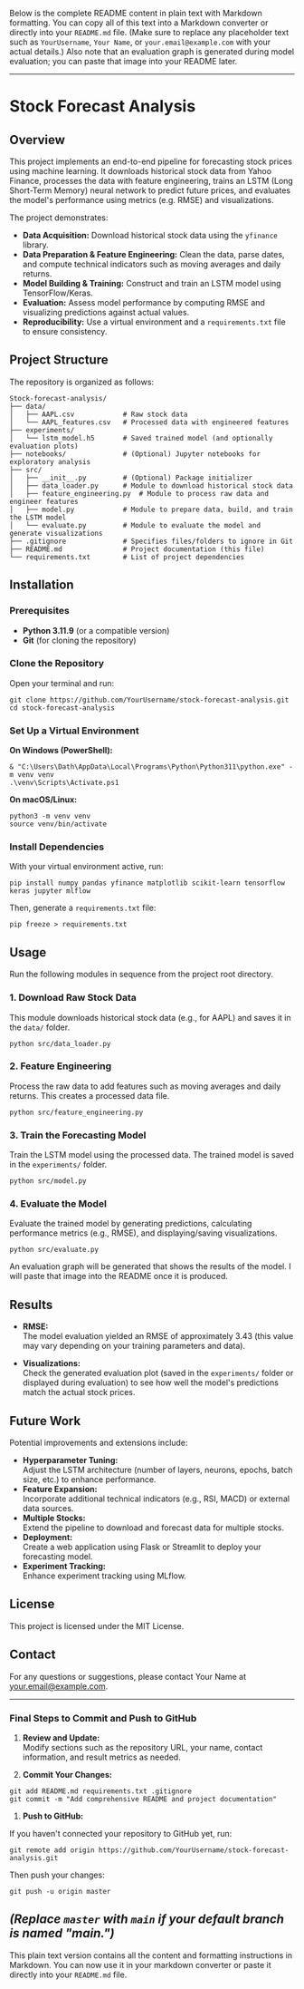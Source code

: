 Below is the complete README content in plain text with Markdown formatting. You can copy all of this text into a Markdown converter or directly into your `README.md` file. (Make sure to replace any placeholder text such as `YourUsername`, `Your Name`, or `your.email@example.com` with your actual details.) Also note that an evaluation graph is generated during model evaluation; you can paste that image into your README later.

* * * * *

Stock Forecast Analysis
=======================

Overview
--------

This project implements an end-to-end pipeline for forecasting stock prices using machine learning. It downloads historical stock data from Yahoo Finance, processes the data with feature engineering, trains an LSTM (Long Short-Term Memory) neural network to predict future prices, and evaluates the model's performance using metrics (e.g. RMSE) and visualizations.

The project demonstrates:

-   **Data Acquisition:** Download historical stock data using the `yfinance` library.
-   **Data Preparation & Feature Engineering:** Clean the data, parse dates, and compute technical indicators such as moving averages and daily returns.
-   **Model Building & Training:** Construct and train an LSTM model using TensorFlow/Keras.
-   **Evaluation:** Assess model performance by computing RMSE and visualizing predictions against actual values.
-   **Reproducibility:** Use a virtual environment and a `requirements.txt` file to ensure consistency.

Project Structure
-----------------

The repository is organized as follows:

```
Stock-forecast-analysis/
├── data/
│   ├── AAPL.csv            # Raw stock data
│   └── AAPL_features.csv   # Processed data with engineered features
├── experiments/
│   └── lstm_model.h5       # Saved trained model (and optionally evaluation plots)
├── notebooks/              # (Optional) Jupyter notebooks for exploratory analysis
├── src/
│   ├── __init__.py         # (Optional) Package initializer
│   ├── data_loader.py      # Module to download historical stock data
│   ├── feature_engineering.py  # Module to process raw data and engineer features
│   ├── model.py            # Module to prepare data, build, and train the LSTM model
│   └── evaluate.py         # Module to evaluate the model and generate visualizations
├── .gitignore              # Specifies files/folders to ignore in Git
├── README.md               # Project documentation (this file)
└── requirements.txt        # List of project dependencies

```

Installation
------------

### Prerequisites

-   **Python 3.11.9** (or a compatible version)
-   **Git** (for cloning the repository)

### Clone the Repository

Open your terminal and run:

```
git clone https://github.com/YourUsername/stock-forecast-analysis.git
cd stock-forecast-analysis

```

### Set Up a Virtual Environment

**On Windows (PowerShell):**

```
& "C:\Users\Dath\AppData\Local\Programs\Python\Python311\python.exe" -m venv venv
.\venv\Scripts\Activate.ps1

```

**On macOS/Linux:**

```
python3 -m venv venv
source venv/bin/activate

```

### Install Dependencies

With your virtual environment active, run:

```
pip install numpy pandas yfinance matplotlib scikit-learn tensorflow keras jupyter mlflow

```

Then, generate a `requirements.txt` file:

```
pip freeze > requirements.txt

```

Usage
-----

Run the following modules in sequence from the project root directory.

### 1\. Download Raw Stock Data

This module downloads historical stock data (e.g., for AAPL) and saves it in the `data/` folder.

```
python src/data_loader.py

```

### 2\. Feature Engineering

Process the raw data to add features such as moving averages and daily returns. This creates a processed data file.

```
python src/feature_engineering.py

```

### 3\. Train the Forecasting Model

Train the LSTM model using the processed data. The trained model is saved in the `experiments/` folder.

```
python src/model.py

```

### 4\. Evaluate the Model

Evaluate the trained model by generating predictions, calculating performance metrics (e.g., RMSE), and displaying/saving visualizations.

```
python src/evaluate.py

```

An evaluation graph will be generated that shows the results of the model. I will paste that image into the README once it is produced.

Results
-------

-   **RMSE:**\
    The model evaluation yielded an RMSE of approximately 3.43 (this value may vary depending on your training parameters and data).

-   **Visualizations:**\
    Check the generated evaluation plot (saved in the `experiments/` folder or displayed during evaluation) to see how well the model's predictions match the actual stock prices.

Future Work
-----------

Potential improvements and extensions include:

-   **Hyperparameter Tuning:**\
    Adjust the LSTM architecture (number of layers, neurons, epochs, batch size, etc.) to enhance performance.
-   **Feature Expansion:**\
    Incorporate additional technical indicators (e.g., RSI, MACD) or external data sources.
-   **Multiple Stocks:**\
    Extend the pipeline to download and forecast data for multiple stocks.
-   **Deployment:**\
    Create a web application using Flask or Streamlit to deploy your forecasting model.
-   **Experiment Tracking:**\
    Enhance experiment tracking using MLflow.

License
-------

This project is licensed under the MIT License.

Contact
-------

For any questions or suggestions, please contact Your Name at <your.email@example.com>.

* * * * *

### Final Steps to Commit and Push to GitHub

1.  **Review and Update:**\
    Modify sections such as the repository URL, your name, contact information, and result metrics as needed.

2.  **Commit Your Changes:**

```
git add README.md requirements.txt .gitignore
git commit -m "Add comprehensive README and project documentation"

```

1.  **Push to GitHub:**

If you haven't connected your repository to GitHub yet, run:

```
git remote add origin https://github.com/YourUsername/stock-forecast-analysis.git

```

Then push your changes:

```
git push -u origin master

```

*(Replace `master` with `main` if your default branch is named "main.")*
------------------------------------------------------------------------

This plain text version contains all the content and formatting instructions in Markdown. You can now use it in your markdown converter or paste it directly into your `README.md` file.